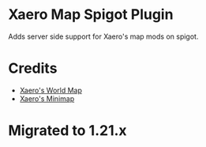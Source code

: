 # Xaero Map Spigot Plugin
Adds server side support for Xaero's map mods on spigot.

# Credits
- [Xaero's World Map](https://www.curseforge.com/minecraft/mc-mods/xaeros-world-map)
- [Xaero's Minimap](https://www.curseforge.com/minecraft/mc-mods/xaeros-minimap/)

# Migrated to 1.21.x